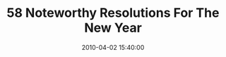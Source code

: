 ---
date: 2010-04-02 15:40:00
link:
  source: delicious
  source_url: https://del.icio.us/roytang
  text: 58 Noteworthy Resolutions For The New Year
  url: http://celestinechua.com/blog/2009/12/58-noteworthy-resolutions-for-the-new-year/
slug: 58-noteworthy-resolutions-for-the-new-year
source: delicious
tags:
- lifehacks
- broken-link
title: 58 Noteworthy Resolutions For The New Year
---